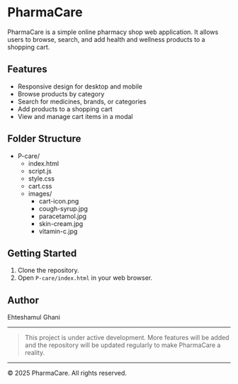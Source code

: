 # PharmaCare

PharmaCare is a simple online pharmacy shop web application. It allows users to browse, search, and add health and wellness products to a shopping cart.

## Features
- Responsive design for desktop and mobile
- Browse products by category
- Search for medicines, brands, or categories
- Add products to a shopping cart
- View and manage cart items in a modal

## Folder Structure

- P-care/
  - index.html
  - script.js
  - style.css
  - cart.css
  - images/
    - cart-icon.png
    - cough-syrup.jpg
    - paracetamol.jpg
    - skin-cream.jpg
    - vitamin-c.jpg

## Getting Started
1. Clone the repository.
2. Open `P-care/index.html` in your web browser.


## Author

Ehteshamul Ghani

---

> This project is under active development. More features will be added and the repository will be updated regularly to make PharmaCare a reality.

---
© 2025 PharmaCare. All rights reserved.
